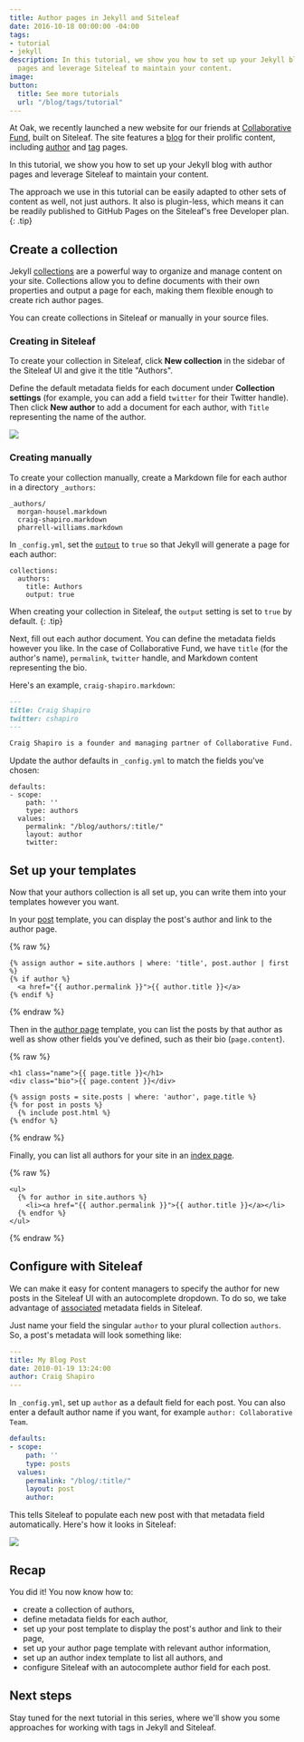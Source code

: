 ```yaml
---
title: Author pages in Jekyll and Siteleaf
date: 2016-10-18 00:00:00 -04:00
tags:
- tutorial
- jekyll
description: In this tutorial, we show you how to set up your Jekyll blog with author
  pages and leverage Siteleaf to maintain your content.
image: 
button:
  title: See more tutorials
  url: "/blog/tags/tutorial"
---
```


At Oak, we recently launched a new website for our friends at [Collaborative Fund](http://www.collaborativefund.com/), built on Siteleaf. The site features a [blog](http://www.collaborativefund.com/blog/) for their prolific content, including [author](http://www.collaborativefund.com/blog/authors/morgan/) and [tag](http://www.collaborativefund.com/blog/tags/featured/) pages.

In this tutorial, we show you how to set up your Jekyll blog with author pages and leverage Siteleaf to maintain your content.


The approach we use in this tutorial can be easily adapted to other sets of content as well, not just authors. It also is plugin-less, which means it can be readily published to GitHub Pages on the Siteleaf's free Developer plan.
{: .tip}

## Create a collection

Jekyll [collections](https://jekyllrb.com/docs/collections/) are a powerful way to organize and manage content on your site. Collections allow you to define documents with their own properties and output a page for each, making them flexible enough to create rich author pages.

You can create collections in Siteleaf or manually in your source files.

### Creating in Siteleaf

To create your collection in Siteleaf, click **New collection** in the sidebar of the Siteleaf UI and give it the title "Authors".

Define the default metadata fields for each document under **Collection settings** (for example, you can add a field `twitter` for their Twitter handle). Then click **New author** to add a document for each author, with `Title` representing the name of the author.

![](/uploads/author-collection.png)

### Creating manually

To create your collection manually, create a Markdown file for each author in a directory `_authors`:

```
_authors/
  morgan-housel.markdown
  craig-shapiro.markdown
  pharrell-williams.markdown
```

In `_config.yml`, set the [`output`](https://jekyllrb.com/docs/collections/#step-3-optionally-render-your-collections-documents-into-independent-files) to `true` so that Jekyll will generate a page for each author:

```
collections:
  authors:
    title: Authors
    output: true
```

When creating your collection in Siteleaf, the `output` setting is set to `true` by default.
{: .tip}

Next, fill out each author document. You can define the metadata fields however you like. In the case of Collaborative Fund, we have `title` (for the author's name), `permalink`, `twitter` handle, and Markdown content representing the bio.

Here's an example, `craig-shapiro.markdown`:

```markdown
---
title: Craig Shapiro
twitter: cshapiro
---

Craig Shapiro is a founder and managing partner of Collaborative Fund.
```

Update the author defaults in `_config.yml` to match the fields you've chosen:

```
defaults:
- scope:
    path: ''
    type: authors
  values:
    permalink: "/blog/authors/:title/"
    layout: author
    twitter: 
```

## Set up your templates

Now that your authors collection is all set up, you can write them into your templates however you want.

In your [post](http://www.collaborativefund.com/blog/the-villain-test/) template, you can display the post's author and link to the author page.

{% raw %}
```liquid
{% assign author = site.authors | where: 'title', post.author | first %}
{% if author %}
  <a href="{{ author.permalink }}">{{ author.title }}</a>
{% endif %}
```
{% endraw %}

Then in the [author page](http://www.collaborativefund.com/blog/authors/craig/) template, you can list the posts by that author as well as show other fields you've defined, such as their bio (`page.content`).

{% raw %}
```liquid
<h1 class="name">{{ page.title }}</h1>
<div class="bio">{{ page.content }}</div>

{% assign posts = site.posts | where: 'author', page.title %}
{% for post in posts %}
  {% include post.html %}
{% endfor %}

```
{% endraw %}

Finally, you can list all authors for your site in an [index page](http://www.collaborativefund.com/blog/authors/).

{% raw %}
```liquid
<ul>
  {% for author in site.authors %}
    <li><a href="{{ author.permalink }}">{{ author.title }}</a></li>
  {% endfor %}
</ul>
```
{% endraw %}

## Configure with Siteleaf

We can make it easy for content managers to specify the author for new posts in the Siteleaf UI with an autocomplete dropdown. To do so, we take advantage of [associated](https://learn.siteleaf.com/content/metadata/#collection-fields) metadata fields in Siteleaf.

Just name your field the singular `author` to your plural collection `authors`. So, a post's metadata will look something like:

```yml
---
title: My Blog Post
date: 2010-01-19 13:24:00
author: Craig Shapiro
---
```

In `_config.yml`, set up `author` as a default field for each post. You can also enter a default author name if you want, for example `author: Collaborative Team`.

```yml
defaults:
- scope:
    path: ''
    type: posts
  values:
    permalink: "/blog/:title/"
    layout: post
    author: 
```

This tells Siteleaf to populate each new post with that metadata field automatically. Here's how it looks in Siteleaf:

![](/uploads/author-select.gif)

## Recap

You did it! You now know how to:

- create a collection of authors,
- define metadata fields for each author,
- set up your post template to display the post's author and link to their page,
- set up your author page template with relevant author information,
- set up an author index template to list all authors, and
- configure Siteleaf with an autocomplete author field for each post.

## Next steps

Stay tuned for the next tutorial in this series, where we'll show you some approaches for working with tags in Jekyll and Siteleaf.
